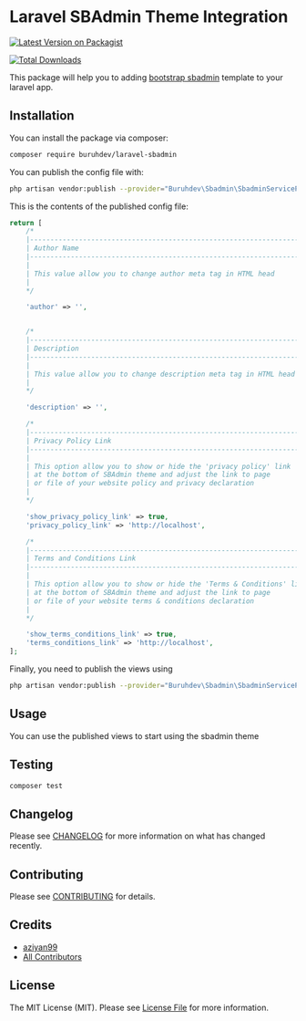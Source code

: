 # Laravel SBAdmin Theme Integration

[![Latest Version on Packagist](https://img.shields.io/packagist/v/buruhdev/laravel-sbadmin.svg?style=flat-square)](https://packagist.org/packages/buruhdev/laravel-sbadmin)

<!-- [![GitHub Tests Action Status](https://img.shields.io/github/actions/workflow/status/:vendor_slug/:package_slug/run-tests.yml?branch=main&label=tests&style=flat-square)](https://github.com/:vendor_slug/:package_slug/actions?query=workflow%3Arun-tests+branch%3Amain) -->
<!-- [![GitHub Code Style Action Status](https://img.shields.io/github/actions/workflow/status/:vendor_slug/:package_slug/fix-php-code-style-issues.yml?branch=main&label=code%20style&style=flat-square)](https://github.com/:vendor_slug/:package_slug/actions?query=workflow%3A"Fix+PHP+code+style+issues"+branch%3Amain) -->

[![Total Downloads](https://img.shields.io/packagist/dt/buruhdev/laravel-sbadmin.svg?style=flat-square)](https://packagist.org/packages/buruhdev/laravel-sbadmin)

This package will help you to adding [bootstrap sbadmin](https://github.com/startbootstrap/startbootstrap-sb-admin) template to your laravel app.

<!-- ## Support us

[<img src="https://github-ads.s3.eu-central-1.amazonaws.com/:package_name.jpg?t=1" width="419px" />](https://spatie.be/github-ad-click/:package_name)

We invest a lot of resources into creating [best in class open source packages](https://spatie.be/open-source). You can support us by [buying one of our paid products](https://spatie.be/open-source/support-us).

We highly appreciate you sending us a postcard from your hometown, mentioning which of our package(s) you are using. You'll find our address on [our contact page](https://spatie.be/about-us). We publish all received postcards on [our virtual postcard wall](https://spatie.be/open-source/postcards). -->

## Installation

You can install the package via composer:

```bash
composer require buruhdev/laravel-sbadmin
```

You can publish the config file with:

```bash
php artisan vendor:publish --provider="Buruhdev\Sbadmin\SbadminServiceProvider" --tag="config"
```

This is the contents of the published config file:

```php
return [
    /*
    |--------------------------------------------------------------------------
    | Author Name
    |--------------------------------------------------------------------------
    |
    | This value allow you to change author meta tag in HTML head
    |
    */

    'author' => '',


    /*
    |--------------------------------------------------------------------------
    | Description
    |--------------------------------------------------------------------------
    |
    | This value allow you to change description meta tag in HTML head
    |
    */

    'description' => '',

    /*
    |--------------------------------------------------------------------------
    | Privacy Policy Link
    |--------------------------------------------------------------------------
    |
    | This option allow you to show or hide the 'privacy policy' link
    | at the bottom of SBAdmin theme and adjust the link to page
    | or file of your website policy and privacy declaration
    |
    */

    'show_privacy_policy_link' => true,
    'privacy_policy_link' => 'http://localhost',

    /*
    |--------------------------------------------------------------------------
    | Terms and Conditions Link
    |--------------------------------------------------------------------------
    |
    | This option allow you to show or hide the 'Terms & Conditions' link
    | at the bottom of SBAdmin theme and adjust the link to page
    | or file of your website terms & conditions declaration
    |
    */

    'show_terms_conditions_link' => true,
    'terms_conditions_link' => 'http://localhost',
];
```

Finally, you need to publish the views using

```bash
php artisan vendor:publish --provider="Buruhdev\Sbadmin\SbadminServiceProvider" --tag="sbadmin-theme"
```

## Usage

You can use the published views to start using the sbadmin theme

## Testing

```bash
composer test
```

## Changelog

Please see [CHANGELOG](CHANGELOG.md) for more information on what has changed recently.

## Contributing

Please see [CONTRIBUTING](CONTRIBUTING.md) for details.

## Credits

-   [aziyan99](https://github.com/aziyan99)
-   [All Contributors](../../contributors)

## License

The MIT License (MIT). Please see [License File](LICENSE.md) for more information.
